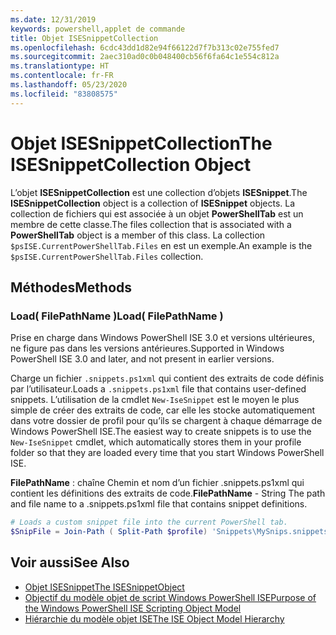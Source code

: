 ```yaml
---
ms.date: 12/31/2019
keywords: powershell,applet de commande
title: Objet ISESnippetCollection
ms.openlocfilehash: 6cdc43dd1d82e94f66122d7f7b313c02e755fed7
ms.sourcegitcommit: 2aec310ad0c0b048400cb56f6fa64c1e554c812a
ms.translationtype: HT
ms.contentlocale: fr-FR
ms.lasthandoff: 05/23/2020
ms.locfileid: "83808575"
---
```

# <a name="the-isesnippetcollection-object"></a><span data-ttu-id="a6989-103">Objet ISESnippetCollection</span><span class="sxs-lookup"><span data-stu-id="a6989-103">The ISESnippetCollection Object</span></span>

<span data-ttu-id="a6989-104">L’objet **ISESnippetCollection** est une collection d’objets **ISESnippet**.</span><span class="sxs-lookup"><span data-stu-id="a6989-104">The **ISESnippetCollection** object is a collection of **ISESnippet** objects.</span></span> <span data-ttu-id="a6989-105">La collection de fichiers qui est associée à un objet **PowerShellTab** est un membre de cette classe.</span><span class="sxs-lookup"><span data-stu-id="a6989-105">The files collection that is associated with a **PowerShellTab** object is a member of this class.</span></span> <span data-ttu-id="a6989-106">La collection `$psISE.CurrentPowerShellTab.Files` en est un exemple.</span><span class="sxs-lookup"><span data-stu-id="a6989-106">An example is the `$psISE.CurrentPowerShellTab.Files` collection.</span></span>

## <a name="methods"></a><span data-ttu-id="a6989-107">Méthodes</span><span class="sxs-lookup"><span data-stu-id="a6989-107">Methods</span></span>

### <a name="load-filepathname-"></a><span data-ttu-id="a6989-108">Load\( FilePathName \)</span><span class="sxs-lookup"><span data-stu-id="a6989-108">Load\( FilePathName \)</span></span>

<span data-ttu-id="a6989-109">Prise en charge dans Windows PowerShell ISE 3.0 et versions ultérieures, ne figure pas dans les versions antérieures.</span><span class="sxs-lookup"><span data-stu-id="a6989-109">Supported in Windows PowerShell ISE 3.0 and later, and not present in earlier versions.</span></span>

<span data-ttu-id="a6989-110">Charge un fichier `.snippets.ps1xml` qui contient des extraits de code définis par l’utilisateur.</span><span class="sxs-lookup"><span data-stu-id="a6989-110">Loads a `.snippets.ps1xml` file that contains user-defined snippets.</span></span> <span data-ttu-id="a6989-111">L’utilisation de la cmdlet `New-IseSnippet` est le moyen le plus simple de créer des extraits de code, car elle les stocke automatiquement dans votre dossier de profil pour qu’ils se chargent à chaque démarrage de Windows PowerShell ISE.</span><span class="sxs-lookup"><span data-stu-id="a6989-111">The easiest way to create snippets is to use the `New-IseSnippet` cmdlet, which automatically stores them in your profile folder so that they are loaded every time that you start Windows PowerShell ISE.</span></span>

<span data-ttu-id="a6989-112">**FilePathName** : chaîne Chemin et nom d’un fichier .snippets.ps1xml qui contient les définitions des extraits de code.</span><span class="sxs-lookup"><span data-stu-id="a6989-112">**FilePathName** - String The path and file name to a .snippets.ps1xml file that contains snippet definitions.</span></span>

```powershell
# Loads a custom snippet file into the current PowerShell tab.
$SnipFile = Join-Path ( Split-Path $profile) 'Snippets\MySnips.snippets.ps1xml' $psISE.CurrentPowerShellTab.Snippets.Add($SnipPath)
```

## <a name="see-also"></a><span data-ttu-id="a6989-113">Voir aussi</span><span class="sxs-lookup"><span data-stu-id="a6989-113">See Also</span></span>

- [<span data-ttu-id="a6989-114">Objet ISESnippet</span><span class="sxs-lookup"><span data-stu-id="a6989-114">The ISESnippetObject</span></span>](The-ISESnippetObject.md)
- [<span data-ttu-id="a6989-115">Objectif du modèle objet de script Windows PowerShell ISE</span><span class="sxs-lookup"><span data-stu-id="a6989-115">Purpose of the Windows PowerShell ISE Scripting Object Model</span></span>](Purpose-of-the-Windows-PowerShell-ISE-Scripting-Object-Model.md)
- [<span data-ttu-id="a6989-116">Hiérarchie du modèle objet ISE</span><span class="sxs-lookup"><span data-stu-id="a6989-116">The ISE Object Model Hierarchy</span></span>](The-ISE-Object-Model-Hierarchy.md)
